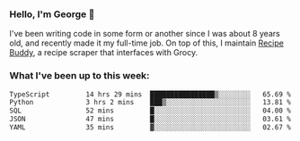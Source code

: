 ### Hello, I'm George 👋

I've been writing code in some form or another since I was about 8 years old, and recently made it my full-time job. On top of this, I maintain [Recipe Buddy](https://github.com/georgegebbett/recipe-buddy), a recipe scraper that interfaces with Grocy.  

<!--
**georgegebbett/georgegebbett** is a ✨ _special_ ✨ repository because its `README.md` (this file) appears on your GitHub profile.

Here are some ideas to get you started:

- 🔭 I’m currently working on ...
- 🌱 I’m currently learning ...
- 👯 I’m looking to collaborate on ...
- 🤔 I’m looking for help with ...
- 💬 Ask me about ...
- 📫 How to reach me: ...
- 😄 Pronouns: ...
- ⚡ Fun fact: ...
-->

### What I've been up to this week:
<!--START_SECTION:waka-->

```txt
TypeScript         14 hrs 29 mins  ████████████████▒░░░░░░░░   65.69 %
Python             3 hrs 2 mins    ███▒░░░░░░░░░░░░░░░░░░░░░   13.81 %
SQL                52 mins         █░░░░░░░░░░░░░░░░░░░░░░░░   04.00 %
JSON               47 mins         █░░░░░░░░░░░░░░░░░░░░░░░░   03.61 %
YAML               35 mins         ▓░░░░░░░░░░░░░░░░░░░░░░░░   02.67 %
```

<!--END_SECTION:waka-->

